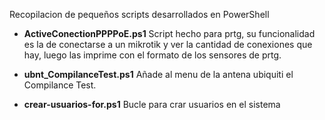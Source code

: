 Recopilacion de pequeños scripts desarrollados en PowerShell

* **ActiveConectionPPPPoE.ps1**
Script hecho para prtg, su funcionalidad es la de conectarse a un mikrotik y ver la cantidad de conexiones que hay, luego las imprime con el formato de los sensores de prtg.


* **ubnt_CompilanceTest.ps1** 
Añade al menu de la antena ubiquiti el Compilance Test.


* **crear-usuarios-for.ps1** 
Bucle para crar usuarios en el sistema
